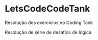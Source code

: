 # LetsCodeCodeTank
Resolução dos exercícios no Coding Tank 
<p>Resolução de série de desafios de lógica</p>

